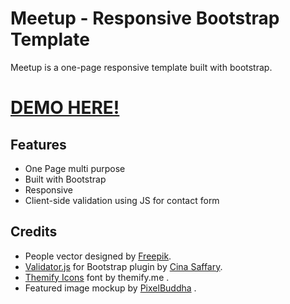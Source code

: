 # Meetup - Responsive Bootstrap Template
Meetup is a one-page responsive template built with bootstrap.

# [DEMO HERE!](https://charlesanim.github.io/MeetUp/)

## Features
- One Page multi purpose
- Built with Bootstrap 
- Responsive
- Client-side validation using JS for contact form

## Credits
- People vector designed by [Freepik](http://www.freepik.com/free-photos-vectors/people).
- [Validator.js](http://1000hz.github.io/bootstrap-validator/) for Bootstrap plugin by [Cina Saffary](https://twitter.com/1000hz).
- [Themify Icons](https://themify.me/themify-icons) font by themify.me .
- Featured image mockup by [PixelBuddha](https://pixelbuddha.net/freebie/morning-device-mockups) .

